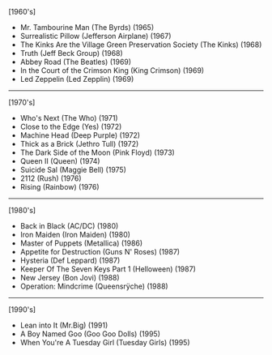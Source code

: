 [1960's]
- Mr. Tambourine Man (The Byrds) (1965)
- Surrealistic Pillow (Jefferson Airplane) (1967)
- The Kinks Are the Village Green Preservation Society (The Kinks) (1968)
- Truth (Jeff Beck Group) (1968)
- Abbey Road (The Beatles) (1969)
- In the Court of the Crimson King (King Crimson) (1969)
- Led Zeppelin (Led Zepplin) (1969)
---
[1970's]
- Who's Next (The Who) (1971)
- Close to the Edge (Yes) (1972)
- Machine Head (Deep Purple) (1972)
- Thick as a Brick (Jethro Tull) (1972)
- The Dark Side of the Moon (Pink Floyd) (1973)
- Queen II (Queen) (1974)
- Suicide Sal (Maggie Bell) (1975)
- 2112 (Rush) (1976)
- Rising (Rainbow) (1976)
---
[1980's]
- Back in Black (AC/DC) (1980)
- Iron Maiden (Iron Maiden) (1980)
- Master of Puppets (Metallica) (1986)
- Appetite for Destruction (Guns N' Roses) (1987)
- Hysteria (Def Leppard) (1987)
- Keeper Of The Seven Keys Part 1 (Helloween) (1987)
- New Jersey (Bon Jovi) (1988)
- Operation: Mindcrime (Queensrÿche) (1988)
---
[1990's]
- Lean into It (Mr.Big) (1991)
- A Boy Named Goo (Goo Goo Dolls) (1995)
- When You're A Tuesday Girl (Tuesday Girls) (1995)
